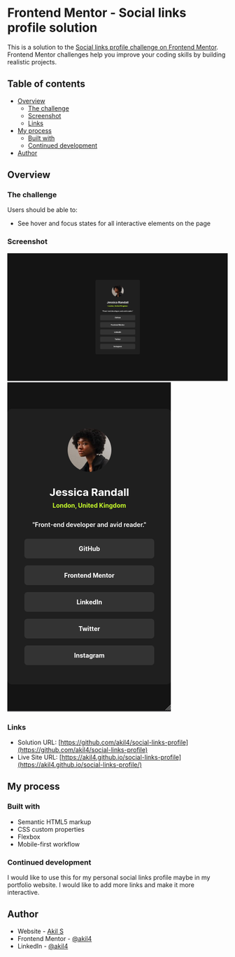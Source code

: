 # Frontend Mentor - Social links profile solution

This is a solution to the [Social links profile challenge on Frontend Mentor](https://www.frontendmentor.io/challenges/social-links-profile-UG32l9m6dQ). Frontend Mentor challenges help you improve your coding skills by building realistic projects.

## Table of contents

- [Overview](#overview)
  - [The challenge](#the-challenge)
  - [Screenshot](#screenshot)
  - [Links](#links)
- [My process](#my-process)
  - [Built with](#built-with)
  - [Continued development](#continued-development)
- [Author](#author)

## Overview

### The challenge

Users should be able to:

- See hover and focus states for all interactive elements on the page

### Screenshot

![Desktop Test](./assets/images/desktop-test.png)
![Mobile Test](./assets/images/mobile-test.png)

### Links

- Solution URL: [https://github.com/akil4/social-links-profile](https://github.com/akil4/social-links-profile)
- Live Site URL: [https://akil4.github.io/social-links-profile](https://akil4.github.io/social-links-profile/)

## My process

### Built with

- Semantic HTML5 markup
- CSS custom properties
- Flexbox
- Mobile-first workflow

### Continued development

I would like to use this for my personal social links profile maybe in my portfolio website. I would like to add more links and make it more interactive.

## Author

- Website - [Akil S](https://akil4.vercel.app)
- Frontend Mentor - [@akil4](https://www.frontendmentor.io/profile/akil4)
- LinkedIn - [@akil4](https://www.linkedin.com/in/akil4/)